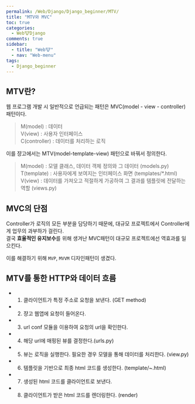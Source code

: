 ```yaml
---
permalink: /Web/Django/Django_beginner/MTV/
title: "MTV와 MVC"
toc: true
categories:
  - Web🐮Django
comments: true
sidebar:
  - title: "Web🐮"
  - nav: "Web-menu"
tags:
  - Django_beginner
---
```


## MTV란?

웹 프로그램 개발 시 일반적으로 언급되는 패턴은 MVC(model - view - controller) 패턴이다.  
>M(model) : 데이터   
>V(view) : 사용자 인터페이스  
>C(controller) : 데이터를 처리하는 로직   


이를 쟝고에서는 MTV(model-template-view) 패턴으로 바꿔서 정의한다.



> M(model) : 모델 클래스, 데이터 객체 정의와 그 데이터 (models.py)  
> T(template) : 사용자에게 보여지는 인터페이스 화면 (templates/*.html)  
> V(view) : 데이터를 가져오고 적절하게 가공하여 그 결과를 템플릿에 전달하는 역할 (views.py)  


## MVC의 단점
Controller가 로직의 모든 부분을 담당하기 때문에, 대규모 프로젝트에서 Controller에게 업무의 과부하가 걸린다.  
결국 **효율적인 유지보수**를 위해 생겨난 MVC패턴이 대규모 프로젝트에선 역효과를 일으킨다.

이를 해결하기 위해 `MVP`, `MVVM` 디자인패턴이 생겼다.

## MTV를 통한 HTTP와 데이터 흐름


- 1. 클라이언트가 특정 주소로 요청을 보낸다. (GET method)
- 2. 쟝고 웹앱에 요청이 들어온다.
- 3. url conf 모듈을 이용하여 요청의 url을 확인한다. 
- 4. 해당 url에 매핑된 뷰를 결정한다.(urls.py) 
- 5. 뷰는 로직을 실행한다. 필요한 경우 모델을 통해 데이터를 처리한다. (view.py)
- 6. 템플릿을 기반으로 최종 html 코드를 생성한다. (template/~.html)
- 7. 생성된 html 코드를 클라이언트로 보낸다.
- 8. 클라이언트가 받은 html 코드를 렌더링한다. (render)

